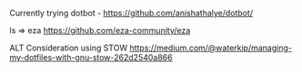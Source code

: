 Currently trying dotbot - https://github.com/anishathalye/dotbot/

ls => eza
https://github.com/eza-community/eza


ALT Consideration using STOW
https://medium.com/@waterkip/managing-my-dotfiles-with-gnu-stow-262d2540a866

